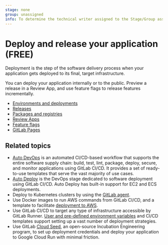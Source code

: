 ```yaml
---
stage: none
group: unassigned
info: To determine the technical writer assigned to the Stage/Group associated with this page, see https://about.gitlab.com/handbook/product/ux/technical-writing/#assignments
---
```


# Deploy and release your application **(FREE)**

Deployment is the step of the software delivery process when your
application gets deployed to its final, target infrastructure.

You can deploy your application internally or to the public.
Preview a release in a Review App, and use feature flags to
release features incrementally.

- [Environments and deployments](../ci/environments/index.md)
- [Releases](../user/project/releases/index.md)
- [Packages and registries](../user/packages/index.md)
- [Review Apps](../ci/review_apps/index.md)
- [Feature flags](../operations/feature_flags.md)
- [GitLab Pages](../user/project/pages/index.md)

## Related topics

- [Auto DevOps](autodevops/index.md) is an automated CI/CD-based workflow that supports the entire software
  supply chain: build, test, lint, package, deploy, secure, and monitor applications using GitLab CI/CD.
  It provides a set of ready-to-use templates that serve the vast majority of use cases.
- [Auto Deploy](autodevops/stages.md#auto-deploy) is the DevOps stage dedicated to software
  deployment using GitLab CI/CD. Auto Deploy has built-in support for EC2 and ECS deployments.
- Deploy to Kubernetes clusters by using the [GitLab agent](../user/clusters/agent/install/index.md).
- Use Docker images to run AWS commands from GitLab CI/CD, and a template to
  facilitate [deployment to AWS](../ci/cloud_deployment).
- Use GitLab CI/CD to target any type of infrastructure accessible by GitLab Runner.
  [User and pre-defined environment variables](../ci/variables/index.md) and CI/CD templates
  support setting up a vast number of deployment strategies.
- Use GitLab [Cloud Seed](../cloud_seed/index.md), an open-source Incubation Engineering program,
  to set up deployment credentials and deploy your application to Google Cloud Run with minimal friction.
